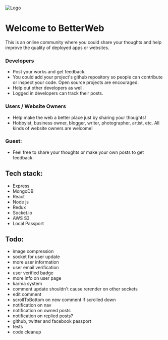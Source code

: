 ![Logo](https://betterwebklm.herokuapp.com/src/img/betterweb-logo.png "Hey, you're awesome!")

# Welcome to BetterWeb
This is an online community where you could share your thoughts and help improve the quality of deployed apps or websites.

### Developers
* Post your works and get feedback.
* You could add your project's github repository so people can contribute or inspect your code. Open source projects are encouraged.
* Help out other developers as well.
* Logged in developers can track their posts.

### Users / Website Owners
* Help make the web a better place just by sharing your thoughts!
* Hobbyist, business owner, blogger, writer, photographer, artist, etc. All kinds of website owners are welcome!

### Guest:
* Feel free to share your thoughts or make your own posts to get feedback.

## Tech stack:
* Express
* MongoDB
* React
* Node js
* Redux
* Socket.io
* AWS S3
* Local Passport

## Todo:
* image compression
* socket for user update
* more user information
* user email verification
* user verified badge
* more info on user page
* karma system
* comment update shouldn't cause rerender on other sockets
* edit comment
* scrollToBottom on new comment if scrolled down
* notification on nav
* notification on owned posts
* notification on replied posts?
* github, twitter and facebook passport
* tests
* code cleanup